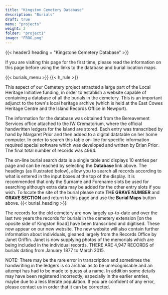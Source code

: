```yaml
---
title: "Kingston Cemetery Database"
description: "Burials"
draft: true
menu: "projects"
weight: 2
folder: "project1"
image: "FROG.png"
---
```





{{< header3 heading = "Kingstone Cemetery Database" >}}

If you are visiting this page for the first time, please read the information on this page before using the links to the database and burial location maps.

{{< burials_menu >}}
{{< h_rule >}}

This aspect of our Cemetery project attracted a large part of the Local Heritage Initiative funding, in order to establish a website capable of containing a database of all the burials in the cemetery. This is an important adjunct to the town's local heritage archive (which is held at the East Cowes Heritage Centre and the Island Records Office in Newport).

The information for the database was obtained from the Bereavement Services office attached to the IW Crematorium, where the official handwritten ledgers for the Island are stored. Each entry was transcribed by hand by Margaret Prior and then added to a digital datatable on her home computer. In order to search this table on-line for specific information required special software which was developed and written by Brian Prior. The final total number of records was 4964. 

The on-line burial search data is a single table and displays 10 entries per page and can be reached by selecting the **Database** link above. The headings (as illustrated below), allow you to search all records according to  what is entered in the input boxes at the top of the display. It is recommended that only the Surname and Forename slots be used for searching although extra data may be added for the other entry slots if you wish. To locate the site of the burial please note **THE GRAVE NUMBER** and **GRAVE SECTION** and return to this page and use the **Burial Maps** button above.
{{< burial_heading >}}  


The records for the old cemetery are now largely up-to-date and over the last two years the records for burials in the cemetery extension [on the oposite side of Kingston Road] have been transcribed and digitised. These now appear on our new website. The new website will also contain further information about individuals, gleaned largely from the Records Office by Janet Griffin. Janet is now supplying photos of the memorials which are being included in the individual records. THERE ARE 4,947 RECORDS of burials dating from January 1877 to March 2015.


NOTE: There may be the rare error in transcription and sometimes the handwriting in the ledgers is so archaic as to be unrecognisable and an attempt has had to be made to guess at a name. In addition some details may have been registered incorrectly, especially in the earlier entries, maybe due to a less literate population. If you are confident of any error, please contact us in order that it can be corrected.


